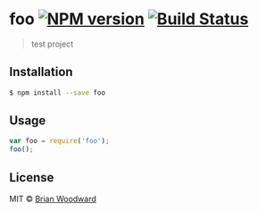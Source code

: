 # foo [![NPM version](https://badge.fury.io/js/foo.svg)](https://npmjs.org/package/foo) [![Build Status](https://travis-ci.org/doowb/foo.svg?branch=master)](https://travis-ci.org/doowb/foo)

> test project

## Installation

```sh
$ npm install --save foo
```

## Usage

```js
var foo = require('foo');
foo();
```

## License

MIT © [Brian Woodward](https://github.com/doowb)
